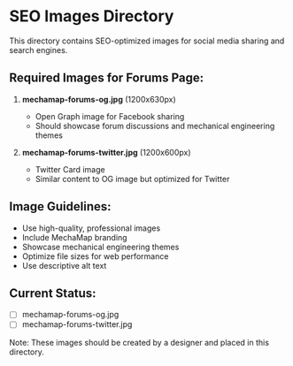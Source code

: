 # SEO Images Directory

This directory contains SEO-optimized images for social media sharing and search engines.

## Required Images for Forums Page:

1. **mechamap-forums-og.jpg** (1200x630px)
   - Open Graph image for Facebook sharing
   - Should showcase forum discussions and mechanical engineering themes

2. **mechamap-forums-twitter.jpg** (1200x600px)
   - Twitter Card image
   - Similar content to OG image but optimized for Twitter

## Image Guidelines:

- Use high-quality, professional images
- Include MechaMap branding
- Showcase mechanical engineering themes
- Optimize file sizes for web performance
- Use descriptive alt text

## Current Status:
- [ ] mechamap-forums-og.jpg
- [ ] mechamap-forums-twitter.jpg

Note: These images should be created by a designer and placed in this directory.
